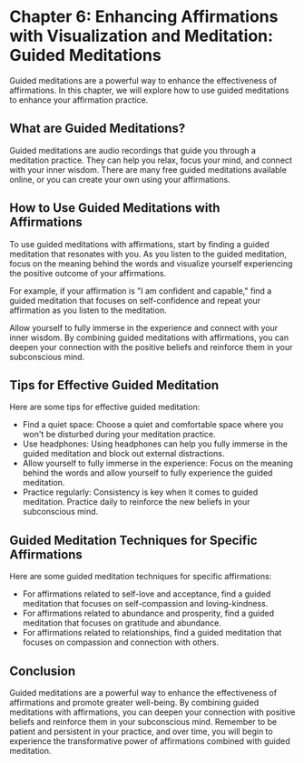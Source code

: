 Chapter 6: Enhancing Affirmations with Visualization and Meditation: Guided Meditations
=======================================================================================

Guided meditations are a powerful way to enhance the effectiveness of affirmations. In this chapter, we will explore how to use guided meditations to enhance your affirmation practice.

What are Guided Meditations?
----------------------------

Guided meditations are audio recordings that guide you through a meditation practice. They can help you relax, focus your mind, and connect with your inner wisdom. There are many free guided meditations available online, or you can create your own using your affirmations.

How to Use Guided Meditations with Affirmations
-----------------------------------------------

To use guided meditations with affirmations, start by finding a guided meditation that resonates with you. As you listen to the guided meditation, focus on the meaning behind the words and visualize yourself experiencing the positive outcome of your affirmations.

For example, if your affirmation is "I am confident and capable," find a guided meditation that focuses on self-confidence and repeat your affirmation as you listen to the meditation.

Allow yourself to fully immerse in the experience and connect with your inner wisdom. By combining guided meditations with affirmations, you can deepen your connection with the positive beliefs and reinforce them in your subconscious mind.

Tips for Effective Guided Meditation
------------------------------------

Here are some tips for effective guided meditation:

* Find a quiet space: Choose a quiet and comfortable space where you won't be disturbed during your meditation practice.
* Use headphones: Using headphones can help you fully immerse in the guided meditation and block out external distractions.
* Allow yourself to fully immerse in the experience: Focus on the meaning behind the words and allow yourself to fully experience the guided meditation.
* Practice regularly: Consistency is key when it comes to guided meditation. Practice daily to reinforce the new beliefs in your subconscious mind.

Guided Meditation Techniques for Specific Affirmations
------------------------------------------------------

Here are some guided meditation techniques for specific affirmations:

* For affirmations related to self-love and acceptance, find a guided meditation that focuses on self-compassion and loving-kindness.
* For affirmations related to abundance and prosperity, find a guided meditation that focuses on gratitude and abundance.
* For affirmations related to relationships, find a guided meditation that focuses on compassion and connection with others.

Conclusion
----------

Guided meditations are a powerful way to enhance the effectiveness of affirmations and promote greater well-being. By combining guided meditations with affirmations, you can deepen your connection with positive beliefs and reinforce them in your subconscious mind. Remember to be patient and persistent in your practice, and over time, you will begin to experience the transformative power of affirmations combined with guided meditation.
